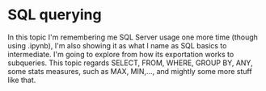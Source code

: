 # SQL querying
In this topic I'm remembering me SQL Server usage one more time (though using .ipynb), I'm also showing it as what I name as SQL basics to intermediate. I'm going to explore from how its exportation works to subqueries. This topic regards SELECT, FROM, WHERE, GROUP BY, ANY, some stats measures, such as MAX, MIN,..., and mightly some more stuff like that. 
